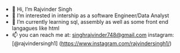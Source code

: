 - 👋 Hi, I’m Rajvinder Singh
- 👀 I’m interested in intership as a software Engineer/Data Analyst 
- 🌱 I’m currently learning sql, assembly as well as some front end langagues like html
- 📫 you can reach me at:
singhrajvinder748@gmail.com
instagram: [@rajvindersingh1] (https://www.instagram.com/rajvindersingh1/)
